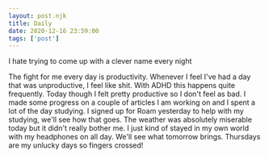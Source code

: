 ```yaml
---
layout: post.njk
title: Daily
date: 2020-12-16 23:59:00
tags: ['post']
---
```

<!-- Excerpt Start -->
I hate trying to come up with a clever name every night
<!-- Excerpt End -->

The fight for me every day is productivity. Whenever I feel I've had a day that was unproductive, I feel like shit. With ADHD this happens quite frequently. Today though I felt pretty productive so I don't feel as bad. I made some progress on a couple of articles I am working on and I spent a lot of the day studying. I signed up for Roam yesterday to help with my studying, we'll see how that goes. The weather was absolutely miserable today but it didn't really bother me. I just kind of stayed in my own world with my headphones on all day. We'll see what tomorrow brings. Thursdays are my unlucky days so fingers crossed! 
